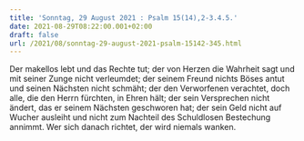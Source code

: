 ```yaml
---
title: 'Sonntag, 29 August 2021 : Psalm 15(14),2-3.4.5.'
date: 2021-08-29T08:22:00.001+02:00
draft: false
url: /2021/08/sonntag-29-august-2021-psalm-15142-345.html
---
```


Der makellos lebt und das Rechte tut; der von Herzen die Wahrheit sagt und mit seiner Zunge nicht verleumdet; der seinem Freund nichts Böses antut und seinen Nächsten nicht schmäht; der den Verworfenen verachtet, doch alle, die den Herrn fürchten, in Ehren hält; der sein Versprechen nicht ändert, das er seinem Nächsten geschworen hat; der sein Geld nicht auf Wucher ausleiht und nicht zum Nachteil des Schuldlosen Bestechung annimmt. Wer sich danach richtet, der wird niemals wanken.